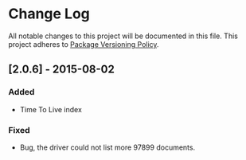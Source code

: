 # Change Log
All notable changes to this project will be documented in this file.
This project adheres to [Package Versioning Policy](https://wiki.haskell.org/Package_versioning_policy).

## [2.0.6] - 2015-08-02

### Added
- Time To Live index

### Fixed
- Bug, the driver could not list more 97899 documents.

